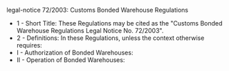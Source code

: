 legal-notice 72&#x2F;2003: Customs Bonded Warehouse Regulations

<ul>
			<li>1 - Short Title: These Regulations may be cited as the &quot;Customs Bonded Warehouse Regulations Legal Notice No. 72&#x2F;2003&quot;. <ul>
			</ul></li>			<li>2 - Definitions: In these Regulations, unless the context otherwise requires: <ul>
			</ul></li>			<li>I - Authorization of Bonded Warehouses: <ul>
			</ul></li>			<li>II - Operation of Bonded Warehouses: <ul>
			</ul></li></ul>